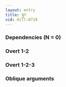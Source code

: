 ```yaml
---
layout: entry
title: ལྟུང་
vid: Hill:0719
---
```

### Dependencies (N = 0)


### Overt 1-2


### Overt 1-2-3


### Oblique arguments
